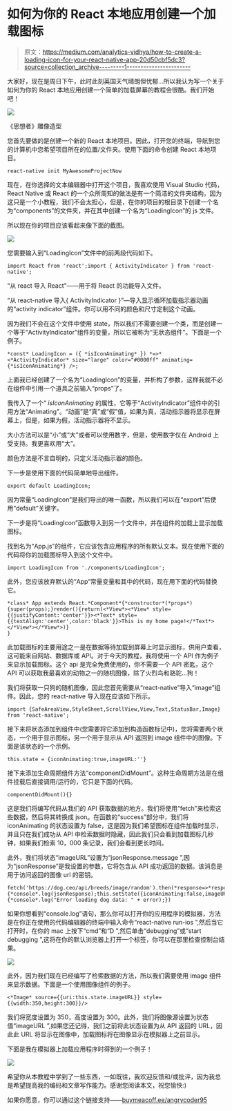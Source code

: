 # 如何为你的 React 本地应用创建一个加载图标

> 原文：<https://medium.com/analytics-vidhya/how-to-create-a-loading-icon-for-your-react-native-app-20d50cbf5dc3?source=collection_archive---------1----------------------->

大家好，现在是周日下午，此时此刻英国天气晴朗但忧郁…所以我认为写一个关于如何为你的 React 本地应用创建一个简单的加载屏幕的教程会很酷。我们开始吧！

![](img/dbc4efe181f6fa0057d3c12270db8bc3.png)

《思想者》雕像造型

您首先要做的是创建一个新的 React 本地项目。因此，打开您的终端，导航到您的计算机中您希望项目所在的位置/文件夹。使用下面的命令创建 React 本地项目。

```
react-native init MyAwesomeProjectNow
```

现在，在你选择的文本编辑器中打开这个项目，我喜欢使用 Visual Studio 代码，React Native 或 React 的一个众所周知的做法是有一个简洁的文件夹结构，因为这只是一个小教程，我们不会太担心，但是，在你的项目的根目录下创建一个名为“components”的文件夹，并在其中创建一个名为“LoadingIcon”的 js 文件。

所以现在你的项目应该看起来像下面的截图。

![](img/482e751dfdfa7a12e89485e600b3359e.png)

您需要输入到“LoadingIcon”文件中的前两段代码如下。

```
import React from 'react';import { ActivityIndicator } from 'react-native';
```

“从 react 导入 React”——用于将 React 的功能导入文件。

“从 react-native 导入{ ActivityIndicator }”—导入显示循环加载指示器动画的“activity indicator”组件。你可以用不同的颜色和尺寸定制这个动画。

因为我们不会在这个文件中使用 state，所以我们不需要创建一个类，而是创建一个等于“ActivityIndicator”组件的变量，所以它被称为“无状态组件”。下面是一个例子。

```
*const* LoadingIcon = ({ *isIconAnimating* }) *=>* <*ActivityIndicator* size="large" color="#0000ff" animating={*isIconAnimating*} />;
```

上面我已经创建了一个名为“LoadingIcon”的变量，并析构了参数，这样我就不必在组件中引用一个道具之前输入“props”了。

我传入了一个“ *isIconAnimating* 的属性，它等于“ActivityIndicator”组件中的引用方法“Animating”。“动画”是“真”或“假”值，如果为真，活动指示器将显示在屏幕上，但是，如果为假，活动指示器将不显示。

大小方法可以是“小”或“大”或者可以使用数字，但是，使用数字仅在 Android 上受支持。我更喜欢用“大”。

颜色方法是不言自明的，只定义活动指示器的颜色。

下一步是使用下面的代码简单地导出组件。

```
export default LoadingIcon;
```

因为常量“LoadingIcon”是我们导出的唯一函数，所以我们可以在“export”后使用“default”关键字。

下一步是将“LoadingIcon”函数导入到另一个文件中，并在组件的加载上显示加载图标。

找到名为“App.js”的组件，它应该包含应用程序的所有默认文本。现在使用下面的代码将你的加载图标导入到这个文件中。

```
import LoadingIcon from './components/LoadingIcon';
```

此外，您应该放弃默认的“App”常量变量和其中的代码，现在用下面的代码替换它。

```
*class* App extends React.*Component*{*constructor*(*props*){super(props);}render(){return(<*View*><*View* style={{justifyContent:'center'}}><*Text* style={{textAlign:'center',color:'black'}}>This is my home page!</*Text*></*View*></*View*>)}
}
```

此加载图标的主要用途之一是在数据等待加载到屏幕上时显示图标，供用户查看，这可能来自网站、数据库或 API。对于今天的教程，我将使用一个 API 作为例子来显示加载图标。这个 api 是完全免费使用的，你不需要一个 API 密匙，这个 API 可以获取我最喜欢的动物之一的随机图像，除了火烈鸟和骆驼…狗！

我们将获取一只狗的随机图像，因此您首先需要从“react-native”导入“image”组件。因此，您的 react-native 导入现在应该如下所示。

```
import {SafeAreaView,StyleSheet,ScrollView,View,Text,StatusBar,Image} from 'react-native';
```

接下来将状态添加到组件中(您需要将它添加到构造函数标记中)，您将需要两个状态，一个用于显示图标，另一个用于显示从 API 返回到 image 组件中的图像。下面是该状态的一个示例。

```
this.state = {iconAnimating:true,imageURL:''}
```

接下来添加生命周期组件方法“componentDidMount”。这种生命周期方法是在组件挂载后直接调用/运行的，它只是下面的代码。

```
componentDidMount(){}
```

这是我们将编写代码从我们的 API 获取数据的地方。我们将使用“fetch”来检索这些数据，然后将其转换成 json。在函数的“success”部分中，我们将 iconAnimating 的状态设置为 false，这是因为我们希望图标在组件加载时显示，并且只在我们成功从 API 中检索数据时隐藏，因此我们只会看到加载图标几秒钟，如果我们检索 10，000 条记录，我们会看到更长时间。

此外，我们将状态“imageURL”设置为“jsonResponse.message ”,因为“jsonResponse”是我设置的参数，它将包含从 API 成功返回的数据。该消息是用于访问返回的图像 url 的密钥。

```
fetch('https://dog.ceo/api/breeds/image/random').then(*response=>*response.json()).then(*jsonResponse=>*{*console*.log(jsonResponse);this.setState({iconAnimating:false,imageURL:jsonResponse.message});}).catch(*error=>*{*console*.log("Error loading dog data: " + error);})
```

如果你想看到“console.log”语句，那么你可以打开你的应用程序的模拟器，方法是在你正在使用的代码编辑器的终端中输入命令“react-native run-ios ”,然后当它打开时，在你的 mac 上按下“cmd”和“D ”,然后单击“debugging”或“start debugging ”,这将在你的默认浏览器上打开一个标签，你可以在那里检查控制台结果。

![](img/6a851e49b0752bcc8984f3857e640f31.png)

此外，因为我们现在已经编写了检索数据的方法，所以我们需要使用 image 组件来显示数据。下面是一个使用图像组件的例子。

```
<*Image* source={{uri:this.state.imageURL}} style={{width:350,height:300}}/>
```

我们将宽度设置为 350，高度设置为 300。此外，我们将图像源设置为状态值“imageURL ”,如果您还记得，我们之前将此状态设置为从 API 返回的 URL，因此此 URL 将显示在图像中，加载图标将在图像显示在模拟器上之前显示。

下面是我在模拟器上加载应用程序时得到的一个例子！

![](img/0b08745d5d028c5d143d061b2dd5dbd3.png)

希望你从本教程中学到了一些东西，一如既往，我欢迎反馈和/或批评，因为我总是希望提高我的编码和文章写作能力。感谢您阅读本文，祝您愉快:)

如果你愿意，你可以通过这个链接支持——[buymeacoff.ee/angrycoder95](http://buymeacoff.ee/angrycoder95)